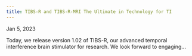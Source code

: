 ```yaml
---
title: TIBS-R and TIBS-R-MRI The Ultimate in Technology for TI
---
```


Jan 5, 2023

Today, we release version 1.02 of TIBS-R, our advanced temporal interference brain stimulator for research. We look forward to engaging...
